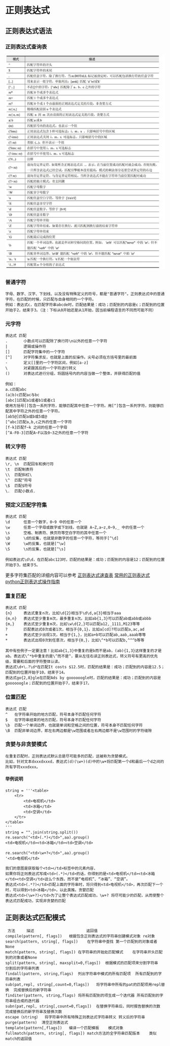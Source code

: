 # 正则表达式

## 正则表达式语法

### 正则表达式查询表
![](../../_static/re94.PNG)

### 普通字符
    字母、数字、汉字、下划线、以及没有特殊定义的符号，都是"普通字符"。正则表达式中的普通字符，在匹配的时候，只匹配与自身相同的一个字符。
    例如：表达式c，在匹配字符串abcde时，匹配结果是：成功；匹配到的内容是c；匹配到的位置开始于2，结束于3。（注：下标从0开始还是从1开始，因当前编程语言的不同而可能不同）

### 元字符
    表达式	匹配
    .	    小数点可以匹配除了换行符\n以外的任意一个字符
    |	    逻辑或操作符
    []	    匹配字符集中的一个字符
    [^]	    对字符集求反，也就是上面的反操作。尖号必须在方括号里的最前面
    -	    定义[]里的一个字符区间，例如[a-z]
    \	    对紧跟其后的一个字符进行转义
    ()	    对表达式进行分组，将圆括号内的内容当做一个整体，并获得匹配的值

    例如：
    a.c匹配abc
    (a|b)c匹配ac与bc
    [abc]1匹配a1或者b1或者c1
    使用方括号[]包含一系列字符，能够匹配其中任意一个字符。用[^]包含一系列字符，则能够匹配其中字符之外的任意一个字符。
    [ab5@]匹配a或b或5或@
    [^abc]匹配a,b,c之外的任意一个字符
    [f-k]匹配f~k 之间的任意一个字母
    [^A-F0-3]匹配A~F以及0~3之外的任意一个字符

### 转义字符
    表达式	匹配
    \r, \n	匹配回车和换行符
    \t	匹配制表符
    \\	匹配斜杠\
    \^	匹配^符号
    \$	匹配$符号
    \.	匹配小数点.

### 预定义匹配字符集
    表达式	匹配
    \d	    任意一个数字，0~9 中的任意一个
    \w	    任意一个字母或数字或下划线，也就是 A~Z,a~z,0~9,_ 中的任意一个
    \s	    空格、制表符、换页符等空白字符的其中任意一个
    \D	    \d的反集，也就是非数字的任意一个字符，等同于[^\d]
    \W	    \w的反集，也就是[^\w]
    \S	    \s的反集，也就是[^\s]

    例如表达式\d\d，在匹配abc123时，匹配的结果是：成功；匹配到的内容是12；匹配到的位置开始于3，结束于5。
更多字符集匹配的详细内容可以参考
 <a href="https://www.jb51.net/tools/regexsc.htm" target="_blank">正则表达式速查表</a>
 <a href="https://www.jb51.net/tools/regex.htm" target="_blank">常用的正则表达式</a>
 <a href="http://shouce.jb51.net/py-re-guide/" target="_blank">python正则表达式操作指南</a>

### 重复匹配
    表达式	匹配
    {n}	    表达式重复n次，比如\d{2}相当于\d\d,a{3}相当于aaa
    {m,n}	表达式至少重复m次，最多重复n次。比如ab{1,3}可以匹配ab或abb或abbb
    {m,}	表达式至少重复m次，比如\w\d{2,}可以匹配a12,_1111,M123等等
    ?	    匹配表达式0次或者1次，相当于{0,1}，比如a[cd]?可以匹配a,ac,ad
    +	    表达式至少出现1次，相当于{1,}，比如a+b可以匹配ab,aab,aaab等等
    *	    表达式出现0次到任意次，相当于{0,}，比如\^*b可以匹配b,^^^b等等

    其中有些例子一定要注意！比如ab{1,3}中重复的是b而不是ab，(ab){1,3}这样重复的才是ab。表达式\^*b中重复的是\^而不是^，要从左往右读正则表达式，转义符号有更高的优先级，需要和后面的字符整体认读。
    表达式\d+\.?\d*在匹配It costs $12.5时，匹配的结果是：成功；匹配到的内容是12.5；匹配到的位置开始于10，结束于14。
    表达式go{2,8}gle在匹配Ads by goooooogle时，匹配的结果是：成功；匹配到的内容是goooooogle；匹配到的位置开始于7，结束于17。

### 位置匹配
    表达式	匹配
    ^	在字符串开始的地方匹配，符号本身不匹配任何字符
    $	在字符串结束的地方匹配，符号本身不匹配任何字符
    \b	匹配一个单词边界，也就是单词和空格之间的位置，符号本身不匹配任何字符
    \B	匹配非单词边界，即左右两边都是\w范围或者左右两边都不是\w范围时的字符缝隙


### 贪婪与非贪婪模式

    在重复匹配时，正则表达式默认总是尽可能多的匹配，这被称为贪婪模式。
    比如，针对文本dxxxdxxxd，表达式(d)(\w+)(d)中的\w+将匹配第一个d和最后一个d之间的所有字符xxxdxxx。

#### 举例说明
```
string = '''<table>
    <tr>
        <td>电视机</td>
        <td>冰箱</td>
        <td>空调</td>
    </tr>
</table>
'''
string = "".join(string.split())
re.search("<td>(.*)</td>",aa).group()
<td>电视机</td><td>冰箱</td><td>空调</td>

re.search("<td>\w+?</td>",aa).group()
'<td>电视机</td>
```
    我们的意图是获取每个<td></td>标签中的元素内容，
    如果你将正则表达式写成<td>(.*)</td>的话，你得到的是<td>电视机</td><td>冰箱</td><td>空调</td>这么个东西，而不是“电视机”、“冰箱”、“空调”。
    表达式<td>(.*?)</td>匹配上面的字符串时，将只得到<td>电视机</td>，再次匹配下一个时，可以得到<td>冰箱</td>，以此类推。贪婪匹配
    表达式<td>(\w+?)</td>为了让整个表达式匹配成功，\w+? 将尽可能少的匹配，从而使整个表达式匹配成功，实现非贪婪的匹配




## 正则表达式匹配模式
     方法	    描述	                     返回值
    compile(pattern[, flags])	根据包含正则表达式的字符串创建模式对象	re对象
    search(pattern, string[, flags])	在字符串中查找	第一个匹配到的对象或者None
    match(pattern, string[, flags])	在字符串的开始处匹配模式	在字符串开头匹配到的对象或者None
    split(pattern, string[, maxsplit=0,flags])	根据模式的匹配项来分割字符串	分割后的字符串列表
    findall(pattern, string,flags)	列出字符串中模式的所有匹配项	所有匹配到的字符串列表
    sub(pat,repl, string[,count=0,flags])	将字符串中所有的pat的匹配项用repl替换	完成替换后的新字符串
    finditer(pattern, string,flags)	将所有匹配到的项生成一个迭代器	所有匹配到的字符串组合成的迭代器
    subn(pat,repl, string[,count=0,flags])	在替换字符串后，同时报告替换的次数	完成替换后的新字符串及替换次数
    escape（string）	将字符串中所有特殊正则表达式字符串转义	转义后的字符串
    purge(pattern)	清空正则表达式
    template(pattern[,flags])	编译一个匹配模板	模式对象
    fullmatch(pattern, string[, flags])	match方法的全字符串匹配版本	类似match的返回值

```